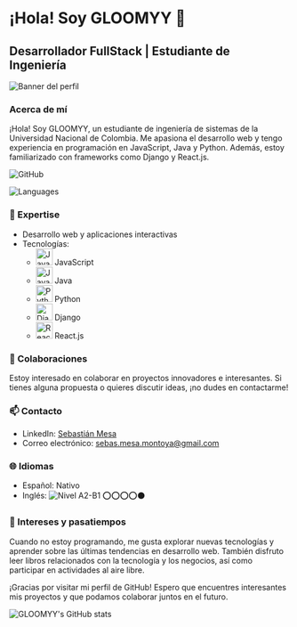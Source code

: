 
# ¡Hola! Soy GLOOMYY 👋

## Desarrollador FullStack | Estudiante de Ingeniería

![Banner del perfil](ruta/a/la/imagen.png)

### Acerca de mí

¡Hola! Soy GLOOMYY, un estudiante de ingeniería de sistemas de la Universidad Nacional de Colombia. Me apasiona el desarrollo web y tengo experiencia en programación en JavaScript, Java y Python. Además, estoy familiarizado con frameworks como Django y React.js.

![GitHub](https://img.shields.io/github/followers/GLOOMYY?color=lightgray&label=Followers&logo=GitHub&style=for-the-badge)

![Languages](https://img.shields.io/static/v1?label=Languages&message=Esp/Eng&color=red&style=for-the-badge)

### 🔭 Expertise

- Desarrollo web y aplicaciones interactivas
- Tecnologías:
  - <img src="[JavaScript](https://github.com/devicons/devicon/tree/master/icons/javascript)" alt="JavaScript" width="30" height="30"> JavaScript
  - <img src="[Java](https://github.com/devicons/devicon/blob/master/icons/java/java-original-wordmark.svg)" alt="Java" width="30" height="30"> Java
  - <img src="[Python](https://github.com/devicons/devicon/blob/master/icons/python/python-original.svg)" alt="Python" width="30" height="30"> Python
  - <img src="[Django](https://github.com/devicons/devicon/blob/master/icons/django/django-plain.svg)" alt="Django" width="30" height="30"> Django
  - <img src="[React](https://github.com/devicons/devicon/blob/master/icons/react/react-original.svg)" alt="React.js" width="30" height="30"> React.js


### 🌱 Colaboraciones

Estoy interesado en colaborar en proyectos innovadores e interesantes. Si tienes alguna propuesta o quieres discutir ideas, ¡no dudes en contactarme!

### 📫 Contacto

- LinkedIn: [Sebastián Mesa](https://www.linkedin.com/in/sebasti%C3%A1n-mesa-460361226/)
- Correo electrónico: sebas.mesa.montoya@gmail.com

### 🌐 Idiomas

- Español: Nativo
- Inglés: ![Nivel A2-B1](ruta/al/logo/esfera.png) ⭕⭕⭕⭕⚫

### 🎯 Intereses y pasatiempos

Cuando no estoy programando, me gusta explorar nuevas tecnologías y aprender sobre las últimas tendencias en desarrollo web. También disfruto leer libros relacionados con la tecnología y los negocios, así como participar en actividades al aire libre.

¡Gracias por visitar mi perfil de GitHub! Espero que encuentres interesantes mis proyectos y que podamos colaborar juntos en el futuro.

![GLOOMYY's GitHub stats](https://github-readme-stats.vercel.app/api?username=GLOOMYY&show_icons=true&bg_color=00000000&)
